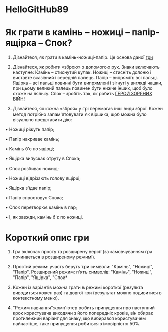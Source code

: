 # HelloGitHub89

# Як грати в камінь – ножиці – папір-ящірка – Спок?

1.	Дізнайтеся, як грати в камінь-ножиці-папір. Це основа даної  [гри](https://lifehacker.ru/2014/05/12/kak-vsegda-vyigryvat-v-kamen-nozhnicy-bumaga/) 

2.	Дізнайтеся, як робити «зброю» з допомогою рук. Знаки включають наступне: Камінь – стиснутий кулак. Ножиці – стисніть долоню і виставте вказівний і середній палець. Папір – випряміть всі пальці. Ящірка – всі пальці повинні бути випрямлені і зігнуті у вигляді чашки, при цьому великий палець повинен бути нижче інших, щоб було схоже на ляльку. Спок – зробіть так, як робить [ГЕРОЙ ЗОРЯНИХ ВІЙН!](https://ru.wikipedia.org/wiki/%D0%92%D1%83%D0%BB%D0%BA%D0%B0%D0%BD%D1%81%D0%BA%D0%B8%D0%B9_%D1%81%D0%B0%D0%BB%D1%8E%D1%82)

3.	Дізнайтеся, як кожна «зброя» у грі перемагає інші види зброї. Кожен метод потрібно запам'ятовувати як віршика, щоб можна було візуально представити дію:

•	Ножиці ріжуть папір;

•	Папір накриває камінь;

•	Камінь б'є по ящірці;

•	Ящірка випускає отруту в Спока;

•	Спок розбиває ножиці;

•	Ножиці відрізають голову ящірці;

•	Ящірка з'їдає папір;

•	Папір спростовує Спока;

•	Спок перетворює камінь в пар;

•	І, як завжди, камінь б'є по ножиці.

# Короткий опис гри

1.	Гра включає просту та розширену версії (за замовчуванням гра починається в розширеному режимі).

2.	Простий режим: участь беруть три символи: "Камінь", "Ножиці", "Папір". Розширений режим: п'ять символів: "Камінь", "Ножиці", "Папір", "Ящірка", "Спок*

3.	Кожен із варіантів можна грати в режимі короткої (результа виводиться кожен раз) та довгої гри (результат можно подивитися в контекстному меню).

4.	"Режим навчання":комп'ютер робить припущення про наступний крок користувача виходячи з його попередніх кроків, він обирає протилежний варіант для знаку, що вибирався користувачем найчастіше, таке припущення робиться з імовірністю 50%.

